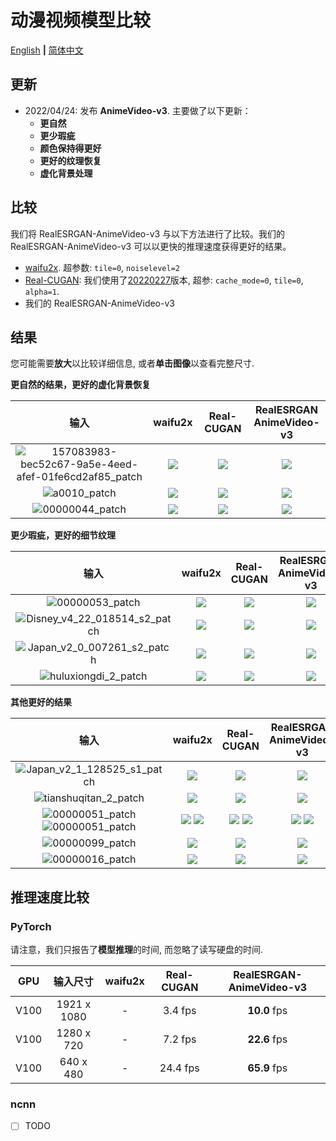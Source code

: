 # 动漫视频模型比较

[English](anime_comparisons.md) **|** [简体中文](anime_comparisons_CN.md)

## 更新

- 2022/04/24: 发布 **AnimeVideo-v3**. 主要做了以下更新：
  - **更自然**
  - **更少瑕疵**
  - **颜色保持得更好**
  - **更好的纹理恢复**
  - **虚化背景处理**

## 比较

我们将 RealESRGAN-AnimeVideo-v3 与以下方法进行了比较。我们的 RealESRGAN-AnimeVideo-v3 可以以更快的推理速度获得更好的结果。

- [waifu2x](https://github.com/nihui/waifu2x-ncnn-vulkan). 超参数: `tile=0`, `noiselevel=2`
- [Real-CUGAN](https://github.com/bilibili/ailab/tree/main/Real-CUGAN): 我们使用了[20220227](https://github.com/bilibili/ailab/releases/tag/Real-CUGAN-add-faster-low-memory-mode)版本, 超参: `cache_mode=0`, `tile=0`, `alpha=1`.
- 我们的 RealESRGAN-AnimeVideo-v3

## 结果

您可能需要**放大**以比较详细信息, 或者**单击图像**以查看完整尺寸.

**更自然的结果，更好的虚化背景恢复**

| 输入 | waifu2x | Real-CUGAN | RealESRGAN<br>AnimeVideo-v3 |
| :---: | :---:        |     :---:      |  :---:      |
|![157083983-bec52c67-9a5e-4eed-afef-01fe6cd2af85_patch](https://user-images.githubusercontent.com/11482921/164452769-5d8cb4f8-1708-42d2-b941-f44a6f136feb.png) | ![](https://user-images.githubusercontent.com/11482921/164452767-c825cdec-f721-4ff1-aef1-fec41f146c4c.png) | ![](https://user-images.githubusercontent.com/11482921/164452755-3be50895-e3d4-432d-a7b9-9085c2a8e771.png) | ![](https://user-images.githubusercontent.com/11482921/164452771-be300656-379a-4323-a755-df8025a8c451.png) |
|![a0010_patch](https://user-images.githubusercontent.com/11482921/164454047-22eeb493-3fa9-4142-9fc2-6f2a1c074cd5.png) | ![](https://user-images.githubusercontent.com/11482921/164454046-d5e79f8f-00a0-4b55-bc39-295d0d69747a.png) | ![](https://user-images.githubusercontent.com/11482921/164454040-87886b11-9d08-48bd-862f-0d4aed72eb19.png) | ![](https://user-images.githubusercontent.com/11482921/164454055-73dc9f02-286e-4d5c-8f70-c13742e08f42.png) |
|![00000044_patch](https://user-images.githubusercontent.com/11482921/164451232-bacf64fc-e55a-44db-afbb-6b31ab0f8973.png) | ![](https://user-images.githubusercontent.com/11482921/164451318-f309b61a-75b8-4b74-b5f3-595725f1cf0b.png) | ![](https://user-images.githubusercontent.com/11482921/164451348-994f8a35-adbe-4a4b-9c61-feaa294af06a.png) | ![](https://user-images.githubusercontent.com/11482921/164451361-9b7d376e-6f75-4648-b752-542b44845d1c.png) |

**更少瑕疵，更好的细节纹理**

| 输入 | waifu2x | Real-CUGAN | RealESRGAN<br>AnimeVideo-v3 |
| :---: | :---:        |     :---:      |  :---:      |
|![00000053_patch](https://user-images.githubusercontent.com/11482921/164448411-148a7e5c-cfcd-4504-8bc7-e318eb883bb6.png) | ![](https://user-images.githubusercontent.com/11482921/164448633-dfc15224-b6d2-4403-a3c9-4bb819979364.png) | ![](https://user-images.githubusercontent.com/11482921/164448771-0d359509-5293-4d4c-8e3c-86a2a314ea88.png) | ![](https://user-images.githubusercontent.com/11482921/164448848-1a4ff99e-075b-4458-9db7-2c89e8160aa0.png) |
|![Disney_v4_22_018514_s2_patch](https://user-images.githubusercontent.com/11482921/164451898-83311cdf-bd3e-450f-b9f6-34d7fea3ab79.png) | ![](https://user-images.githubusercontent.com/11482921/164451894-6c56521c-6561-40d6-a3a5-8dde2c167b8a.png) | ![](https://user-images.githubusercontent.com/11482921/164451888-af9b47e3-39dc-4f3e-b0d7-d372d8191e2a.png) | ![](https://user-images.githubusercontent.com/11482921/164451901-31ca4dd4-9847-4baa-8cde-ad50f4053dcf.png) |
|![Japan_v2_0_007261_s2_patch](https://user-images.githubusercontent.com/11482921/164454578-73c77392-77de-49c5-b03c-c36631723192.png) | ![](https://user-images.githubusercontent.com/11482921/164454574-b1ede5f0-4520-4eaa-8f59-086751a34e62.png) | ![](https://user-images.githubusercontent.com/11482921/164454567-4cb3fdd8-6a2d-4016-85b2-a305a8ff80e4.png) | ![](https://user-images.githubusercontent.com/11482921/164454583-7f243f20-eca3-4500-ac43-eb058a4a101a.png) |
|![huluxiongdi_2_patch](https://user-images.githubusercontent.com/11482921/164453482-0726c842-337e-40ec-bf6c-f902ee956a8b.png) | ![](https://user-images.githubusercontent.com/11482921/164453480-71d5e091-5bfa-4c77-9c57-4e37f66ca0a3.png) | ![](https://user-images.githubusercontent.com/11482921/164453468-c295d3c9-3661-45f0-9ecd-406a1877f76e.png) | ![](https://user-images.githubusercontent.com/11482921/164453486-3091887c-587c-450e-b6fe-905cb518d57e.png) |

**其他更好的结果**

| 输入 | waifu2x | Real-CUGAN | RealESRGAN<br>AnimeVideo-v3 |
| :---: | :---:        |     :---:      |  :---:      |
|![Japan_v2_1_128525_s1_patch](https://user-images.githubusercontent.com/11482921/164454933-67697f7c-b6ef-47dc-bfca-822a78af8acf.png) | ![](https://user-images.githubusercontent.com/11482921/164454931-9450de7c-f0b3-4638-9c1e-0668e0c41ef0.png) | ![](https://user-images.githubusercontent.com/11482921/164454926-ed746976-786d-41c5-8a83-7693cd774c3a.png) | ![](https://user-images.githubusercontent.com/11482921/164454936-8abdf0f0-fb30-40eb-8281-3b46c0bcb9ae.png) |
|![tianshuqitan_2_patch](https://user-images.githubusercontent.com/11482921/164456948-807c1476-90b6-4507-81da-cb986d01600c.png) | ![](https://user-images.githubusercontent.com/11482921/164456943-25e89de9-d7e5-4f61-a2e1-96786af6ae9e.png) | ![](https://user-images.githubusercontent.com/11482921/164456954-b468c447-59f5-4594-9693-3683e44ba3e6.png) | ![](https://user-images.githubusercontent.com/11482921/164456957-640f910c-3b04-407c-ac20-044d72e19735.png) |
|![00000051_patch](https://user-images.githubusercontent.com/11482921/164456044-e9a6b3fa-b24e-4eb7-acf9-1f7746551b1e.png) ![00000051_patch](https://user-images.githubusercontent.com/11482921/164456421-b67245b0-767d-4250-9105-80bbe507ecfc.png) | ![](https://user-images.githubusercontent.com/11482921/164456040-85763cf2-cb28-4ba3-abb6-1dbb48c55713.png) ![](https://user-images.githubusercontent.com/11482921/164456419-59cf342e-bc1e-4044-868c-e1090abad313.png) | ![](https://user-images.githubusercontent.com/11482921/164456031-4244bb7b-8649-4e01-86f4-40c2099c5afd.png) ![](https://user-images.githubusercontent.com/11482921/164456411-b6afcbe9-c054-448d-a6df-96d3ba3047f8.png) | ![](https://user-images.githubusercontent.com/11482921/164456035-12e270be-fd52-46d4-b18a-3d3b680731fe.png) ![](https://user-images.githubusercontent.com/11482921/164456417-dcaa8b62-f497-427d-b2d2-f390f1200fb9.png) |
|![00000099_patch](https://user-images.githubusercontent.com/11482921/164455312-6411b6e1-5823-4131-a4b0-a6be8a9ae89f.png) | ![](https://user-images.githubusercontent.com/11482921/164455310-f2b99646-3a22-47a4-805b-dc451ac86ddb.png) | ![](https://user-images.githubusercontent.com/11482921/164455294-35471b42-2826-4451-b7ec-6de01344954c.png) | ![](https://user-images.githubusercontent.com/11482921/164455305-fa4c9758-564a-4081-8b4e-f11057a0404d.png) |
|![00000016_patch](https://user-images.githubusercontent.com/11482921/164455672-447353c9-2da2-4fcb-ba4a-7dd6b94c19c1.png) | ![](https://user-images.githubusercontent.com/11482921/164455669-df384631-baaa-42f8-9150-40f658471558.png) | ![](https://user-images.githubusercontent.com/11482921/164455657-68006bf0-138d-4981-aaca-8aa927d2f78a.png) | ![](https://user-images.githubusercontent.com/11482921/164455664-0342b93e-a62a-4b36-a90e-7118f3f1e45d.png) |

## 推理速度比较

### PyTorch

请注意，我们只报告了**模型推理**的时间, 而忽略了读写硬盘的时间.

| GPU | 输入尺寸 | waifu2x | Real-CUGAN | RealESRGAN-AnimeVideo-v3
| :---: | :---:         |  :---:        |     :---:      |  :---:      |
| V100 | 1921 x 1080 | - | 3.4 fps | **10.0** fps |
| V100 | 1280 x 720 | - | 7.2 fps | **22.6** fps |
| V100 | 640 x 480 | - | 24.4 fps | **65.9** fps |

### ncnn

- [ ] TODO
